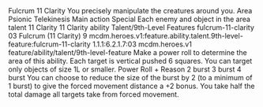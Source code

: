 <ability>
  <name>Fulcrum</name>
  <cost>11 Clarity</cost>
  <flavor>You precisely manipulate the creatures around you.</flavor>
  <keywords>
    <keyword>Area</keyword>
    <keyword>Psionic</keyword>
    <keyword>Telekinesis</keyword>
  </keywords>
  <type>Main action</type>
  <distance>Special</distance>
  <target>Each enemy and object in the area</target>
  <metadata>
    <class>talent</class>
    <cost>11 Clarity</cost>
    <cost_amount>11</cost_amount>
    <cost_resource>Clarity</cost_resource>
    <feature_type>ability</feature_type>
    <file_dpath>Talent/9th-Level Features</file_dpath>
    <item_id>fulcrum-11-clarity</item_id>
    <item_index>03</item_index>
    <item_name>Fulcrum (11 Clarity)</item_name>
    <level>9</level>
    <scc>mcdm.heroes.v1:feature.ability.talent.9th-level-feature:fulcrum-11-clarity</scc>
    <scdc>1.1.1:6.2.1.7:03</scdc>
    <source>mcdm.heroes.v1</source>
    <type>feature/ability/talent/9th-level-feature</type>
  </metadata>
  <effects>
    <effect type="mundane">Make a power roll to determine the area of this ability. Each target is vertical pushed 6 squares. You can target only objects of size 1L or smaller.</effect>
    <effect type="roll">
      <roll>Power Roll + Reason</roll>
      <t1>2 burst</t1>
      <t2>3 burst</t2>
      <t3>4 burst</t3>
    </effect>
    <effect type="mundane" name="Strained">You can choose to reduce the size of the burst by 2 (to a minimum of 1 burst) to give the forced movement distance a +2 bonus. You take half the total damage all targets take from forced movement.</effect>
  </effects>
</ability>
